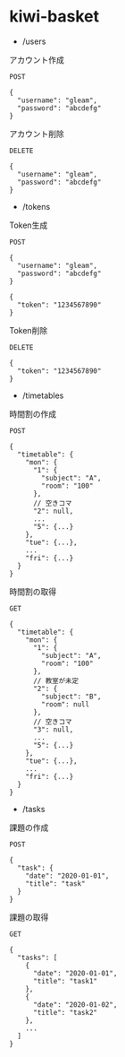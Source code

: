 # kiwi-basket

- /users

アカウント作成

`POST`
```
{
  "username": "gleam",
  "password": "abcdefg"
}
```

アカウント削除

`DELETE`
```
{
  "username": "gleam",
  "password": "abcdefg"
}
```


- /tokens

Token生成

`POST`
```
{
  "username": "gleam",
  "password": "abcdefg"
}
```
```
{
  "token": "1234567890"
}
```

Token削除

`DELETE`
```
{  
  "token": "1234567890"
}
```

- /timetables

時間割の作成

`POST`
```
{
  "timetable": {
    "mon": {
      "1": {
        "subject": "A",
        "room": "100"
      },
      // 空きコマ
      "2": null,
      ...
      "5": {...}
    },
    "tue": {...},
    ...
    "fri": {...}
  }
}
```

時間割の取得

`GET`
```
{
  "timetable": {
    "mon": {
      "1": {
        "subject": "A",
        "room": "100"
      },
      // 教室が未定
      "2": {
        "subject": "B",
        "room": null
      },
      // 空きコマ
      "3": null,
      ...
      "5": {...}
    },
    "tue": {...},
    ...
    "fri": {...}
  }
}
```

- /tasks

課題の作成

`POST`
```
{
  "task": {
    "date": "2020-01-01",
    "title": "task"
  }
}
```

課題の取得

`GET`
```
{
  "tasks": [
    {
      "date": "2020-01-01",
      "title": "task1"
    },
    {
      "date": "2020-01-02",
      "title": "task2"
    },
    ...
  ]
}
```
